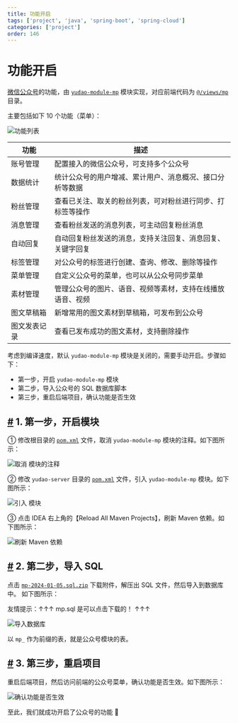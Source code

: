```yaml
---
title: 功能开启
tags: ['project', 'java', 'spring-boot', 'spring-cloud']
categories: ['project']
order: 146
---
```

# 功能开启

[微信公众号](https://developers.weixin.qq.com/doc/offiaccount/Getting_Started/Overview.html)的功能，由 [`yudao-module-mp`](https://github.com/YunaiV/ruoyi-vue-pro/blob/master/yudao-module-mp/) 模块实现，对应前端代码为 [`@/views/mp`](https://github.com/yudaocode/yudao-ui-admin-vue3/tree/master/src/views/mp) 目录。

 主要包括如下 10 个功能（菜单）：

 ![功能列表](https://doc.iocoder.cn/img/%E5%85%AC%E4%BC%97%E5%8F%B7%E6%89%8B%E5%86%8C/%E5%8A%9F%E8%83%BD%E5%BC%80%E5%90%AF/%E5%8A%9F%E8%83%BD%E5%88%97%E8%A1%A8.png)



| 功能 | 描述 |
| --- | --- |
| 账号管理 | 配置接入的微信公众号，可支持多个公众号 |
| 数据统计 | 统计公众号的用户增减、累计用户、消息概况、接口分析等数据 |
| 粉丝管理 | 查看已关注、取关的粉丝列表，可对粉丝进行同步、打标签等操作 |
| 消息管理 | 查看粉丝发送的消息列表，可主动回复粉丝消息 |
| 自动回复 | 自动回复粉丝发送的消息，支持关注回复、消息回复、关键字回复 |
| 标签管理 | 对公众号的标签进行创建、查询、修改、删除等操作 |
| 菜单管理 | 自定义公众号的菜单，也可以从公众号同步菜单 |
| 素材管理 | 管理公众号的图片、语音、视频等素材，支持在线播放语音、视频 |
| 图文草稿箱 | 新增常用的图文素材到草稿箱，可发布到公众号 |
| 图文发表记录 | 查看已发布成功的图文素材，支持删除操作 |

 考虑到编译速度，默认 `yudao-module-mp` 模块是关闭的，需要手动开启。步骤如下：

 * 第一步，开启 `yudao-module-mp` 模块
* 第二步，导入公众号的 SQL 数据库脚本
* 第三步，重启后端项目，确认功能是否生效

 ## [#](#_1-第一步-开启模块) 1. 第一步，开启模块

 ① 修改根目录的 [`pom.xml`](https://github.com/YunaiV/ruoyi-vue-pro/blob/master/pom.xml) 文件，取消 `yudao-module-mp` 模块的注释。如下图所示：

 ![取消  模块的注释](https://doc.iocoder.cn/img/%E5%85%AC%E4%BC%97%E5%8F%B7%E6%89%8B%E5%86%8C/%E5%8A%9F%E8%83%BD%E5%BC%80%E5%90%AF/%E7%AC%AC%E4%B8%80%E6%AD%A5-01.png)

 ② 修改 `yudao-server` 目录的 [`pom.xml`](https://github.com/YunaiV/ruoyi-vue-pro/blob/master/yudao-server/pom.xml) 文件，引入 `yudao-module-mp` 模块。如下图所示：

 ![引入  模块](https://doc.iocoder.cn/img/%E5%85%AC%E4%BC%97%E5%8F%B7%E6%89%8B%E5%86%8C/%E5%8A%9F%E8%83%BD%E5%BC%80%E5%90%AF/%E7%AC%AC%E4%B8%80%E6%AD%A5-02.png)

 ③ 点击 IDEA 右上角的【Reload All Maven Projects】，刷新 Maven 依赖。如下图所示：

 ![刷新 Maven 依赖](https://doc.iocoder.cn/img/%E5%85%AC%E4%BC%97%E5%8F%B7%E6%89%8B%E5%86%8C/%E5%8A%9F%E8%83%BD%E5%BC%80%E5%90%AF/%E7%AC%AC%E4%B8%80%E6%AD%A5-03.png)

 ## [#](#_2-第二步-导入-sql) 2. 第二步，导入 SQL

 点击 [`mp-2024-01-05.sql.zip`](https://t.zsxq.com/15fQYbLxU) 下载附件，解压出 SQL 文件，然后导入到数据库中。 如下图所示：

 友情提示：↑↑↑ mp.sql 是可以点击下载的！ ↑↑↑

 ![导入数据库](https://doc.iocoder.cn/img/%E5%85%AC%E4%BC%97%E5%8F%B7%E6%89%8B%E5%86%8C/%E5%8A%9F%E8%83%BD%E5%BC%80%E5%90%AF/%E7%AC%AC%E4%BA%8C%E6%AD%A5-01.png)

 以 `mp_` 作为前缀的表，就是公众号模块的表。

 ## [#](#_3-第三步-重启项目) 3. 第三步，重启项目

 重启后端项目，然后访问前端的公众号菜单，确认功能是否生效。如下图所示：

 ![确认功能是否生效](https://doc.iocoder.cn/img/%E5%85%AC%E4%BC%97%E5%8F%B7%E6%89%8B%E5%86%8C/%E5%8A%9F%E8%83%BD%E5%BC%80%E5%90%AF/%E7%AC%AC%E4%B8%89%E6%AD%A5-01.png)

 至此，我们就成功开启了公众号的功能 🙂
